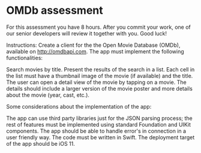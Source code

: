 # OMDb assessment 

For this assessment you have 8 hours. After you commit your work, one of our senior developers will review it together with you. Good luck!


Instructions: 
Create a client for the the Open Movie Database (OMDb), available on http://omdbapi.com. The app must implement the following functionalities:

Search movies by title.
Present the results of the search in a list. 
Each cell in the list must have a thumbnail image of the movie (if available) and the title. 
The user can open a detail view of the movie by tapping on a movie. 
The details should include a larger version of the movie poster and more details about the movie (year, cast, etc.).

Some considerations about the implementation of the app:

The app can use third party libraries just for the JSON parsing process; the rest of features must be implemented using standard Foundation and UIKit components.
The app should be able to handle error's in connection in a user friendly way.
The code must be written in Swift. 
The deployment target of the app should be iOS 11.
